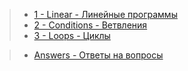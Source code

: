 >- [1 - Linear - Линейные программы](https://github.com/9bagel/epam_training/tree/master/src/com/epam/basics_of_software_code_development/linear)
>- [2 - Conditions - Ветвления](https://github.com/9bagel/epam_training/tree/master/src/com/epam/basics_of_software_code_development/condition)
>- [3 - Loops - Циклы](https://github.com/9bagel/epam_training/tree/master/src/com/epam/basics_of_software_code_development/loop)

>- [Answers - Ответы на вопросы](https://github.com/9bagel/epam_training/tree/master/src/com/epam/basics_of_software_code_development/Answers.pdf)
